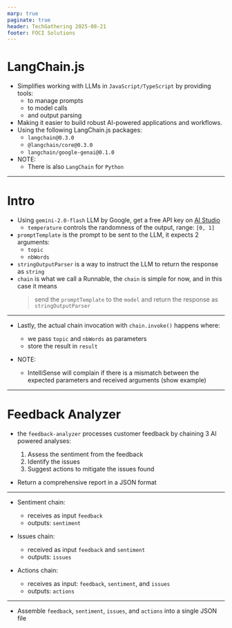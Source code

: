 ```yaml
---
marp: true
paginate: true
header: TechGathering 2025-08-21
footer: FOCI Solutions
---
```


# LangChain.js

- Simplifies working with LLMs in `JavaScript/TypeScript` by providing tools:
  - to manage prompts
  - to model calls
  - and output parsing
- Making it easier to build robust AI-powered applications and workflows.
- Using the following LangChain.js packages:
  - `langchain@0.3.0`
  - `@langchain/core@0.3.0`
  - `langchain/google-genai@0.1.0`
- NOTE:
  - There is also `LangChain` for `Python`

---

# Intro

- Using `gemini-2.0-flash` LLM by Google, get a free API key on [AI Studio](https://www.google.com/url?sa=t&rct=j&q=&esrc=s&source=web&cd=&cad=rja&uact=8&ved=2ahUKEwjPtaqyiJKPAxUjj4kEHSNDEjQQFnoECAoQAQ&url=https%3A%2F%2Faistudio.google.com%2F&usg=AOvVaw2ado6WVRi8CYsaHcreSChK&opi=89978449)
  - `temperature` controls the randomness of the output, range: `[0, 1]`
- `promptTemplate` is the prompt to be sent to the LLM, it expects 2 arguments:
  - `topic`
  - `nbWords`
- `stringOutputParser` is a way to instruct the LLM to return the response as `string`
- `chain` is what we call a Runnable, the `chain` is simple for now, and in this case it means
  > send the `promptTemplate` to the `model` and return the response as `stringOutputParser`

---

- Lastly, the actual chain invocation with `chain.invoke()` happens where:

  - we pass `topic` and `nbWords` as parameters
  - store the result in `result`

- NOTE:
  - IntelliSense will complain if there is a mismatch between the expected parameters and received arguments (show example)

---

# Feedback Analyzer

- the `feedback-analyzer` processes customer feedback by chaining 3 AI powered analyses:

  1. Assess the sentiment from the feedback
  2. Identify the issues
  3. Suggest actions to mitigate the issues found

- Return a comprehensive report in a JSON format

---

- Sentiment chain:
  - receives as input `feedback`
  - outputs: `sentiment`
- Issues chain:
  - received as input `feedback` and `sentiment`
  - outputs: `issues`
- Actions chain:

  - receives as input: `feedback`, `sentiment`, and `issues`
  - outputs: `actions`

---

- Assemble `feedback`, `sentiment`, `issues`, and `actions` into a single JSON file
